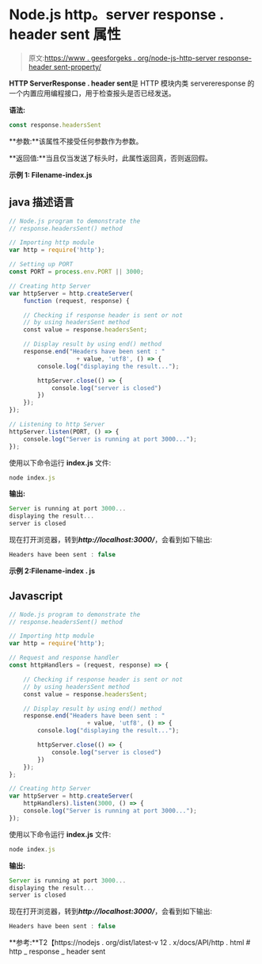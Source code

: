 # Node.js http。server response . header sent 属性

> 原文:[https://www . geesforgeks . org/node-js-http-server response-header sent-property/](https://www.geeksforgeeks.org/node-js-http-serverresponse-headerssent-property/)

**HTTP ServerResponse . header sent**是 HTTP 模块内类 servereresponse 的一个内置应用编程接口，用于检查报头是否已经发送。

**语法:**

```js
const response.headersSent
```

**参数:**该属性不接受任何参数作为参数。

**返回值:**当且仅当发送了标头时，此属性返回真，否则返回假。

**示例 1: Filename-index.js**

## java 描述语言

```js
// Node.js program to demonstrate the  
// response.headersSent() method

// Importing http module 
var http = require('http');

// Setting up PORT 
const PORT = process.env.PORT || 3000;

// Creating http Server 
var httpServer = http.createServer(
    function (request, response) {

    // Checking if response header is sent or not
    // by using headersSent method
    const value = response.headersSent;

    // Display result by using end() method
    response.end("Headers have been sent : "
                   + value, 'utf8', () => {
        console.log("displaying the result...");

        httpServer.close(() => {
            console.log("server is closed")
        })
    });
});

// Listening to http Server 
httpServer.listen(PORT, () => {
    console.log("Server is running at port 3000...");
});
```

使用以下命令运行 **index.js** 文件:

```js
node index.js
```

**输出:**

```js
Server is running at port 3000...
displaying the result...
server is closed
```

现在打开浏览器，转到***http://localhost:3000/***，会看到如下输出:

```js
Headers have been sent : false
```

**示例 2:Filename-index . js**

## Javascript

```js
// Node.js program to demonstrate the  
// response.headersSent() method

// Importing http module 
var http = require('http');

// Request and response handler 
const httpHandlers = (request, response) => {

    // Checking if response header is sent or not
    // by using headersSent method
    const value = response.headersSent;

    // Display result by using end() method
    response.end("Headers have been sent : "
                      + value, 'utf8', () => {
        console.log("displaying the result...");

        httpServer.close(() => {
            console.log("server is closed")
        })
    });
};

// Creating http Server 
var httpServer = http.createServer(
    httpHandlers).listen(3000, () => {
    console.log("Server is running at port 3000...");
});
```

使用以下命令运行 **index.js** 文件:

```js
node index.js
```

**输出:**

```js
Server is running at port 3000...
displaying the result...
server is closed
```

现在打开浏览器，转到***http://localhost:3000/***，会看到如下输出:

```js
Headers have been sent : false
```

**参考:**T2【https://nodejs . org/dist/latest-v 12 . x/docs/API/http . html # http _ response _ header sent